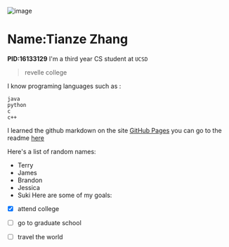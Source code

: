 ![image](https://www.oberlo.com/media/1603970279-pexels-photo-3.jpg?fit=max&fm=jpg&w=1824)
# Name:Tianze Zhang
**PID:16133129**
I'm a third year CS student at `UCSD`
> revelle college
 
 I know programing languages such as :
 ```
 java
 python
 c
 c++
 ```

 I learned the github markdown on the site [GitHub Pages](https://pages.github.com/)
 you can go to the readme [here](CSE110-2/README.md)

Here's a list of random names:
- Terry
- James
- Brandon
- Jessica
- Suki
Here are some of my goals:
- [x] attend college
- [ ] go to graduate school
- [ ] travel the world


